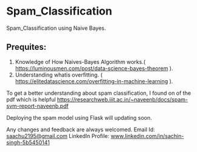 # Spam_Classification
Spam_Classification using Naive Bayes.


## Prequites:
1. Knowledge of How Naives-Bayes Algorithm works.( https://luminousmen.com/post/data-science-bayes-theorem ).
2. Understanding whatis overfitting. ( https://elitedatascience.com/overfitting-in-machine-learning ).


To get a better understanding about spam classification, I found on of the pdf which is helpful https://researchweb.iiit.ac.in/~naveenb/docs/spam-svm-report-naveenb.pdf

Deploying the spam model using Flask will updating soon.

Any changes and feedback are always welcomed. Email Id: saachu2195@gmail.com
LinkedIn Profile: www.linkedin.com/in/sachin-singh-5b5450141

